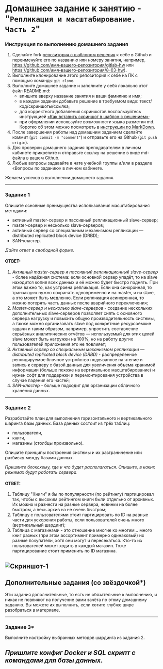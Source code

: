 # Домашнее задание к занятию - "`Репликация и масштабирование. Часть 2`" 

### Инструкция по выполнению домашнего задания

1. Сделайте fork [репозитория c шаблоном решения](https://github.com/netology-code/sys-pattern-homework) к себе в Github и переименуйте его по названию или номеру занятия, например, https://github.com/имя-вашего-репозитория/gitlab-hw или https://github.com/имя-вашего-репозитория/8-03-hw).
2. Выполните клонирование этого репозитория к себе на ПК с помощью команды `git clone`.
3. Выполните домашнее задание и заполните у себя локально этот файл README.md:
   - впишите вверху название занятия и ваши фамилию и имя;
   - в каждом задании добавьте решение в требуемом виде: текст/код/скриншоты/ссылка;
   - для корректного добавления скриншотов воспользуйтесь инструкцией [«Как вставить скриншот в шаблон с решением»](https://github.com/netology-code/sys-pattern-homework/blob/main/screen-instruction.md);
   - при оформлении используйте возможности языка разметки md. Коротко об этом можно посмотреть в [инструкции по MarkDown](https://github.com/netology-code/sys-pattern-homework/blob/main/md-instruction.md).
4. После завершения работы над домашним заданием сделайте коммит (`git commit -m "comment"`) и отправьте его на Github (`git push origin`).
5. Для проверки домашнего задания преподавателем в личном кабинете прикрепите и отправьте ссылку на решение в виде md-файла в вашем Github.
6. Любые вопросы задавайте в чате учебной группы и/или в разделе «Вопросы по заданию» в личном кабинете.

Желаем успехов в выполнении домашнего задания.

---
### Задание 1

Опишите основные преимущества использования масштабирования методами:

- активный master-сервер и пассивный репликационный slave-сервер; 
- master-сервер и несколько slave-серверов;
- активный сервер со специальным механизмом репликации — distributed replicated block device (DRBD);
- SAN-кластер.

*Дайте ответ в свободной форме.*

#### ОТВЕТ:

1. *Активный master-сервер и пассивный репликационный slave-сервер* - более надёжная система: если основной сервер упадёт, то на slave находится копия всех данных и её можно будет быстро поднять. При этом важно то, как устроена репликация. Если она синхронная, то транзакцию нужно сохранять одновременно и на master, и на slave, а это может быть медленно. Если репликация асинхронная, то можно потерять часть данных после аварийного переключения;
2. *Master-сервер и несколько slave-серверов* - создание нескольких дополнительных slave‑серверов позволяет снять с основного сервера нагрузку и повысить общую производительность системы, а также можно организовать slave под конкретные ресурсоёмкие задачи и таким образом, например, упростить составление серьёзных аналитических отчётов — используемый для этих целей slave может быть нагружен на 100%, но на работу других пользователей приложения это не повлияет;
3. *Активный сервер со специальным механизмом репликации — distributed replicated block device (DRBD)* - распределенное реплицируемое блочное устройство подвязанное на чтение и запись к серверу с базой данных для увеличения объема хранимой информации (больше похоже на вертикальное масштабирование) и нужен софт для поддержки и перемонтирования устройства в случае падения его частей;
4. *SAN-кластер* - больше подходит для организации облачного хранения данных.
---
### Задание 2


Разработайте план для выполнения горизонтального и вертикального шаринга базы данных. База данных состоит из трёх таблиц: 

- пользователи, 
- книги, 
- магазины (столбцы произвольно). 

Опишите принципы построения системы и их разграничение или разбивку между базами данных.

*Пришлите блоксхему, где и что будет располагаться. Опишите, в каких режимах будут работать сервера.* 

#### ОТВЕТ:

1. Таблицу "Книги" я бы по популярности (по рейтингу) партицировал так, чтобы с высоким рейтингом книги были отдельно от архивных. Их можно и разнести на разные сервера, новинки на более быстром, а весь архив на не очень быстром;
2. Таблицу с пользователями стоит партицировать по ID на равные части для ускорения работы, если пользователей очень много (вертикальный шардинг);
3. Таблица с магазинами - это отношение многие ко многим... много книг разных (при этом ассортимент примерно одинаковый) но разные покупатели, хотя они могут и пересекаться. Кто-то из пользователей может ходить в каждый магазин. Тоже партицирование стоит применить по ID магазина. 

![Скриншот-1](https://github.com/Monooks/12-07_NetoHW/blob/main/img/12.07_1.png)
---
## Дополнительные задания (со звёздочкой*)
Эти задания дополнительные, то есть не обязательные к выполнению, и никак не повлияют на получение вами зачёта по этому домашнему заданию. Вы можете их выполнить, если хотите глубже шире разобраться в материале.

---
### Задание 3*

Выполните настройку выбранных методов шардинга из задания 2.

*Пришлите конфиг Docker и SQL скрипт с командами для базы данных*.
---
